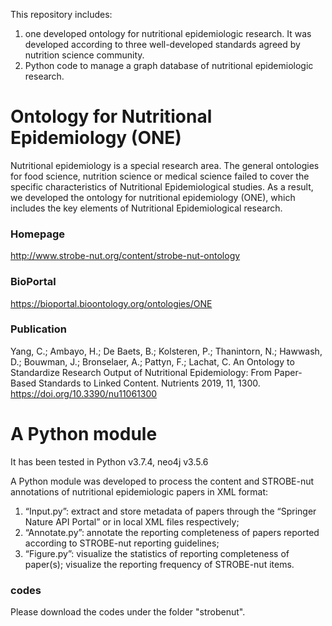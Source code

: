 This repository includes:
1) one developed ontology for nutritional epidemiologic research. It was developed according to three well-developed standards agreed by nutrition science community.
2) Python code to manage a graph database of nutritional epidemiologic research.

# Ontology for Nutritional Epidemiology (ONE)
Nutritional epidemiology is a special research area. The general ontologies for food science, nutrition science or medical science failed to cover the specific characteristics of Nutritional Epidemiological studies. As a result, we developed the ontology for nutritional epidemiology (ONE), which includes the key elements of Nutritional Epidemiological research.

### Homepage
http://www.strobe-nut.org/content/strobe-nut-ontology
### BioPortal
https://bioportal.bioontology.org/ontologies/ONE
### Publication
Yang, C.; Ambayo, H.; De Baets, B.; Kolsteren, P.; Thanintorn, N.; Hawwash, D.; Bouwman, J.; Bronselaer, A.; Pattyn, F.; Lachat, C. An Ontology to Standardize Research Output of Nutritional Epidemiology: From Paper-Based Standards to Linked Content. Nutrients 2019, 11, 1300. https://doi.org/10.3390/nu11061300


# A Python module
It has been tested in Python v3.7.4, neo4j v3.5.6

A Python module was developed to process the content and STROBE-nut annotations of nutritional epidemiologic papers in XML format:
1) “Input.py”: extract and store metadata of papers through the “Springer Nature API Portal” or in local XML files respectively; 
2) “Annotate.py”: annotate the reporting completeness of papers reported according to STROBE-nut reporting guidelines;
3) “Figure.py”: visualize the statistics of reporting completeness of paper(s); visualize the reporting frequency of STROBE-nut items.

### codes
Please download the codes under the folder "strobenut".


